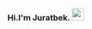 ### Hi.I'm Juratbek. <img src="https://media2.giphy.com/media/lmpOoSDyif7aGtwi8S/giphy.gif?cid=ecf05e479v2nzvuu4s3s8x6v41uz896c7d8veorbqiodfrfx&rid=giphy.gif&ct=g" width="25" >
